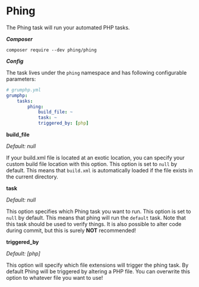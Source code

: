 # Phing

The Phing task will run your automated PHP tasks.

***Composer***

```
composer require --dev phing/phing
```

***Config***

The task lives under the `phing` namespace and has following configurable parameters:

```yaml
# grumphp.yml
grumphp:
    tasks:
        phing:
            build_file: ~
            task: ~
            triggered_by: [php]
```

**build_file**

*Default: null*

If your build.xml file is located at an exotic location, you can specify your custom build file location with this option.
This option is set to `null` by default.
This means that `build.xml` is automatically loaded if the file exists in the current directory.


**task**

*Default: null*

This option specifies which Phing task you want to run.
This option is set to `null` by default.
This means that phing will run the `default` task.
Note that this task should be used to verify things. 
It is also possible to alter code during commit, but this is surely **NOT** recommended!


**triggered_by**

*Default: [php]*

This option will specify which file extensions will trigger the phing task.
By default Phing will be triggered by altering a PHP file. 
You can overwrite this option to whatever file you want to use!
